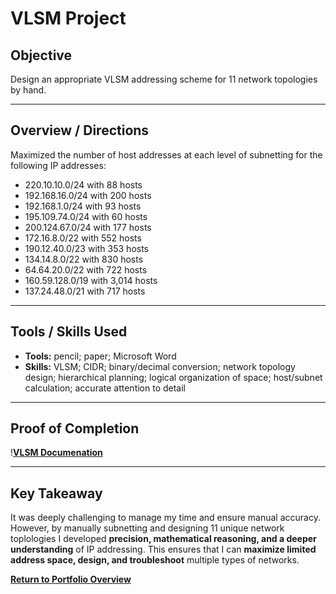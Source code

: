 # VLSM Project

## Objective
Design an appropriate VLSM addressing scheme for 11 network topologies by hand.

---

## Overview / Directions
Maximized the number of host addresses at each level of subnetting for the following IP addresses:
- 220.10.10.0/24 with 88 hosts
- 192.168.16.0/24 with 200 hosts
- 192.168.1.0/24 with 93 hosts
- 195.109.74.0/24 with 60 hosts
- 200.124.67.0/24 with 177 hosts
- 172.16.8.0/22 with 552 hosts
- 190.12.40.0/23 with 353 hosts
- 134.14.8.0/22 with 830 hosts
- 64.64.20.0/22 with 722 hosts
- 160.59.128.0/19 with 3,014 hosts
- 137.24.48.0/21 with 717 hosts

---

## Tools / Skills Used
- **Tools:** pencil; paper; Microsoft Word
- **Skills:** VLSM; CIDR; binary/decimal conversion; network topology design; hierarchical planning; logical organization of space; host/subnet calculation; accurate attention to detail

---

## Proof of Completion
!**[VLSM Documenation](./VLSM_Project.docx)**

---

## Key Takeaway
It was deeply challenging to manage my time and ensure manual accuracy. However, by manually subnetting and designing 11 unique network toplologies I developed **precision, mathematical reasoning, and a deeper understanding** of IP addressing.  This ensures that I can **maximize limited address space, design, and troubleshoot** multiple types of networks.

**[Return to Portfolio Overview](./..)**
